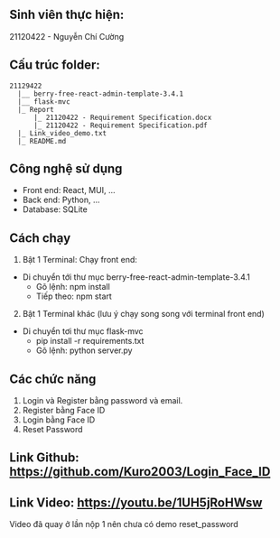 ## Sinh viên thực hiện:

21120422 - Nguyễn Chí Cường

## Cấu trúc folder:

    21129422
      |__ berry-free-react-admin-template-3.4.1
      |__ flask-mvc
      |_ Report
          |_ 21120422 - Requirement Specification.docx
          |_ 21120422 - Requirement Specification.pdf
      |_ Link_video_demo.txt
      |_ README.md


## Công nghệ sử dụng

- Front end: React, MUI, ...
- Back end: Python, ...
- Database: SQLite

## Cách chạy

1. Bật 1 Terminal: Chạy front end:

- Di chuyển tới thư mục berry-free-react-admin-template-3.4.1
  - Gõ lệnh: npm install
  - Tiếp theo: npm start

2. Bật 1 Terminal khác (lưu ý chạy song song với terminal front end)

- Di chuyển tơi thư mục flask-mvc
  - pip install -r requirements.txt
  - Gõ lệnh: python server.py

## Các chức năng

1. Login và Register bằng password và email.
2. Register bằng Face ID
3. Login bằng Face ID
4. Reset Password

## Link Github: https://github.com/Kuro2003/Login_Face_ID

## Link Video: https://youtu.be/1UH5jRoHWsw

Video đã quay ở lần nộp 1 nên chưa có demo reset_password
